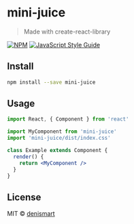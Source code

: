 # mini-juice

> Made with create-react-library

[![NPM](https://img.shields.io/npm/v/mini-juice.svg)](https://www.npmjs.com/package/mini-juice) [![JavaScript Style Guide](https://img.shields.io/badge/code_style-standard-brightgreen.svg)](https://standardjs.com)

## Install

```bash
npm install --save mini-juice
```

## Usage

```jsx
import React, { Component } from 'react'

import MyComponent from 'mini-juice'
import 'mini-juice/dist/index.css'

class Example extends Component {
  render() {
    return <MyComponent />
  }
}
```

## License

MIT © [denismart](https://github.com/denismart)
